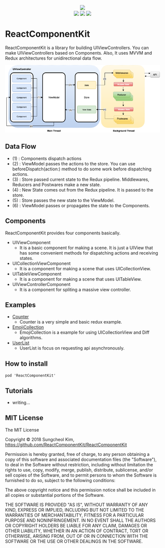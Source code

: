 <div align="center">
	<img src="https://raw.githubusercontent.com/ReactComponentKit/ReactComponentKit/master/art/logo.png">
</div>

<div align="center">
	<img src="https://img.shields.io/badge/iOS-%3E%3D%209.0-green.svg" />
	<img src="https://img.shields.io/badge/Swift-%3E%3D%204.1-orange.svg" />
	<img src="https://img.shields.io/github/license/ReactComponentKit/ReactComponentKit.svg" />
</div>


# ReactComponentKit

ReactComponentKit is a library for building UIViewControllers. You can make UIViewControllers based on Components. Also, It uses MVVM and Redux architectures for unidirectional data flow.

<div align="center"><img src="https://raw.githubusercontent.com/ReactComponentKit/ReactComponentKit/master/art/ReactComponentKit.png"></div>

## Data Flow

 * (1) : Components dispatch actions
 * (2) : ViewModel passes the actions to the store. You can use beforeDispatch(action:) method to do some work before dispatching actions.
 * (3) : Store passed current state to the Redux pipeline. Middlewares, Reducers and Postwares make a new state.
 * (4) : New State comes out from the Redux pipeline. It is passed to the store.
 * (5) : Store passes the new state to the ViewModel.
 * (6) : ViewModel passes or propagates the state to the Components.

## Components

ReactComponentKit provides four components basically. 

 * UIViewComponent
 	* It is a basic component for making a scene. It is just a UIView that has some convenient methods for dispatching actions and receiving states.
 * UICollectionViewComponent
 	* It is a component for making a scene that uses UICollectionView.
 * UITableViewComponent
 	* It is a component for making a scene that uses UITableView.
 * UIViewControllerComponent
 	* It is a component for spliting a massive view controller. 

## Examples

 * [Counter](https://github.com/ReactComponentKit/Counter)
	* Counter is a very simple and basic redux example.
 * [EmojiCollection](https://github.com/ReactComponentKit/EmojiCollection)
 	* EmojiCollection is a example for using UICollectionView and Diff algorithms.
 * [UserList](https://github.com/ReactComponentKit/UserList)
	* UserList is focus on requesting api asynchronously.

## How to install

```
pod 'ReactComponentKit'
```

## Tutorials

 * writing...



## MIT License

The MIT License

Copyright © 2018 Sungcheol Kim, https://github.com/ReactComponentKit/ReactComponentKit

Permission is hereby granted, free of charge, to any person obtaining a copy
of this software and associated documentation files (the "Software"), to deal
in the Software without restriction, including without limitation the rights
to use, copy, modify, merge, publish, distribute, sublicense, and/or sell
copies of the Software, and to permit persons to whom the Software is
furnished to do so, subject to the following conditions:

The above copyright notice and this permission notice shall be included in
all copies or substantial portions of the Software.

THE SOFTWARE IS PROVIDED "AS IS", WITHOUT WARRANTY OF ANY KIND, EXPRESS OR
IMPLIED, INCLUDING BUT NOT LIMITED TO THE WARRANTIES OF MERCHANTABILITY,
FITNESS FOR A PARTICULAR PURPOSE AND NONINFRINGEMENT. IN NO EVENT SHALL THE
AUTHORS OR COPYRIGHT HOLDERS BE LIABLE FOR ANY CLAIM, DAMAGES OR OTHER
LIABILITY, WHETHER IN AN ACTION OF CONTRACT, TORT OR OTHERWISE, ARISING FROM,
OUT OF OR IN CONNECTION WITH THE SOFTWARE OR THE USE OR OTHER DEALINGS IN
THE SOFTWARE.
